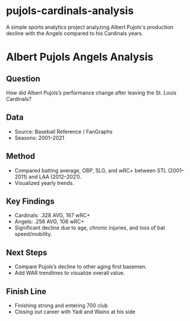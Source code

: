 # pujols-cardinals-analysis
A simple sports analytics project analyzing Albert Pujols's production decline with the Angels compared to his Cardinals years.
# Albert Pujols Angels Analysis

## Question
How did Albert Pujols’s performance change after leaving the St. Louis Cardinals?

## Data
- Source: Baseball Reference / FanGraphs
- Seasons: 2001–2021

## Method
- Compared batting average, OBP, SLG, and wRC+ between STL (2001–2011) and LAA (2012–2021).
- Visualized yearly trends.

## Key Findings
- Cardinals: .328 AVG, 167 wRC+
- Angels: .256 AVG, 108 wRC+
- Significant decline due to age, chronic injuries, and loss of bat speed/mobility.

## Next Steps
- Compare Pujols’s decline to other aging first basemen.
- Add WAR trendlines to visualize overall value.

## Finish Line
- Finishing strong and entering 700 club
- Closing out career with Yadi and Waino at his side 
